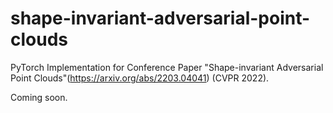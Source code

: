 # shape-invariant-adversarial-point-clouds
PyTorch Implementation for Conference Paper "Shape-invariant Adversarial Point Clouds"(https://arxiv.org/abs/2203.04041) (CVPR 2022).

Coming soon.

